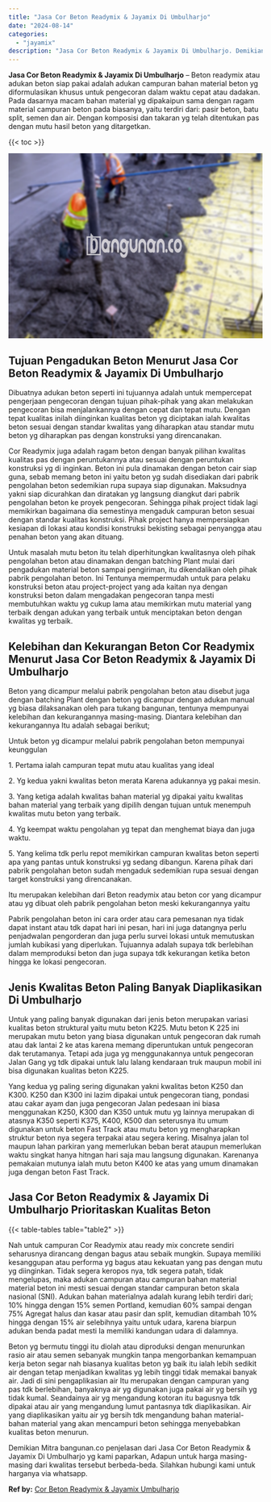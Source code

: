 ```yaml
---
title: "Jasa Cor Beton Readymix & Jayamix Di Umbulharjo"
date: "2024-08-14"
categories: 
  - "jayamix"
description: "Jasa Cor Beton Readymix & Jayamix Di Umbulharjo. Demikian Mitra bangunan.co penjelasan dari Jasa Cor Beton Readymix & Jayamix Di Umbulharjo yg kami paparkan,..."
---
```


**Jasa Cor Beton Readymix & Jayamix Di Umbulharjo** – Beton readymix atau adukan beton siap pakai adalah adukan campuran bahan material beton yg diformulasikan khusus untuk pengecoran dalam waktu cepat atau dadakan. Pada dasarnya macam bahan material yg dipakaipun sama dengan ragam material campuran beton pada biasanya, yaitu terdiri dari: pasir beton, batu split, semen dan air. Dengan komposisi dan takaran yg telah ditentukan pas dengan mutu hasil beton yang ditargetkan.

{{< toc >}}

![Jasa Cor Beton Readymix & Jayamix Di Umbulharjo](/images/jasa-cor-readymix-43.png)

## Tujuan Pengadukan Beton Menurut Jasa Cor Beton Readymix & Jayamix Di Umbulharjo

Dibuatnya adukan beton seperti ini tujuannya adalah untuk mempercepat pengerjaan pengecoran dengan tujuan pihak-pihak yang akan melakukan pengecoran bisa menjalankannya dengan cepat dan tepat mutu. Dengan tepat kualitas inilah diinginkan kualitas beton yg diciptakan ialah kwalitas beton sesuai dengan standar kwalitas yang diharapkan atau standar mutu beton yg diharapkan pas dengan konstruksi yang direncanakan.

Cor Readymix juga adalah ragam beton dengan banyak pilihan kwalitas kualitas pas dengan peruntukannya atau sesuai dengan peruntukan konstruksi yg di inginkan. Beton ini pula dinamakan dengan beton cair siap guna, sebab memang beton ini yaitu beton yg sudah disediakan dari pabrik pengolahan beton sedemikian rupa supaya siap digunakan. Maksudnya yakni siap dicurahkan dan diratakan yg langsung diangkut dari pabrik pengolahan beton ke proyek pengecoran. Sehingga pihak project tidak lagi memikirkan bagaimana dia semestinya mengaduk campuran beton sesuai dengan standar kualitas konstruksi. Pihak project hanya mempersiapkan kesiapan di lokasi atau kondisi konstruksi bekisting sebagai penyangga atau penahan beton yang akan dituang.

Untuk masalah mutu beton itu telah diperhitungkan kwalitasnya oleh pihak pengolahan beton atau dinamakan dengan batching Plant mulai dari pengadukan material beton sampai pengiriman, itu dikendalikan oleh pihak pabrik pengolahan beton. Ini Tentunya mempermudah untuk para pelaku konstruksi beton atau project-project yang ada kaitan nya dengan konstruksi beton dalam mengadakan pengecoran tanpa mesti membutuhkan waktu yg cukup lama atau memikirkan mutu material yang terbaik dengan adukan yang terbaik untuk menciptakan beton dengan kwalitas yg terbaik.

## Kelebihan dan Kekurangan Beton Cor Readymix Menurut Jasa Cor Beton Readymix & Jayamix Di Umbulharjo

Beton yang dicampur melalui pabrik pengolahan beton atau disebut juga dengan batching Plant dengan beton yg dicampur dengan adukan manual yg biasa dilaksanakan oleh para tukang bangunan, tentunya mempunyai kelebihan dan kekurangannya masing-masing. Diantara kelebihan dan kekurangannya Itu adalah sebagai berikut;

Untuk beton yg dicampur melalui pabrik pengolahan beton mempunyai keunggulan

1\. Pertama ialah campuran tepat mutu atau kualitas yang ideal

2\. Yg kedua yakni kwalitas beton merata Karena adukannya yg pakai mesin.

3\. Yang ketiga adalah kwalitas bahan material yg dipakai yaitu kwalitas bahan material yang terbaik yang dipilih dengan tujuan untuk menempuh kwalitas mutu beton yang terbaik.

4\. Yg keempat waktu pengolahan yg tepat dan menghemat biaya dan juga waktu.

5\. Yang kelima tdk perlu repot memikirkan campuran kwalitas beton seperti apa yang pantas untuk konstruksi yg sedang dibangun. Karena pihak dari pabrik pengolahan beton sudah mengaduk sedemikian rupa sesuai dengan target konstruksi yang direncanakan.

Itu merupakan kelebihan dari Beton readymix atau beton cor yang dicampur atau yg dibuat oleh pabrik pengolahan beton meski kekurangannya yaitu

Pabrik pengolahan beton ini cara order atau cara pemesanan nya tidak dapat instant atau tdk dapat hari ini pesan, hari ini juga datangnya perlu penjadwalan pengorderan dan juga perlu survei lokasi untuk memutuskan jumlah kubikasi yang diperlukan. Tujuannya adalah supaya tdk berlebihan dalam memproduksi beton dan juga supaya tdk kekurangan ketika beton hingga ke lokasi pengecoran.

## Jenis Kwalitas Beton Paling Banyak Diaplikasikan Di Umbulharjo

Untuk yang paling banyak digunakan dari jenis beton merupakan variasi kualitas beton struktural yaitu mutu beton K225. Mutu beton K 225 ini merupakan mutu beton yang biasa digunakan untuk pengecoran dak rumah atau dak lantai 2 ke atas karena memang diperuntukan untuk pengecoran dak terutamanya. Tetapi ada juga yg menggunakannya untuk pengecoran Jalan Gang yg tdk dipakai untuk lalu lalang kendaraan truk maupun mobil ini bisa digunakan kualitas beton K225.

Yang kedua yg paling sering digunakan yakni kwalitas beton K250 dan K300. K250 dan K300 ini lazim dipakai untuk pengecoran tiang, pondasi atau cakar ayam dan juga pengecoran Jalan pedesaan ini biasa menggunakan K250, K300 dan K350 untuk mutu yg lainnya merupakan di atasnya K350 seperti K375, K400, K500 dan seterusnya itu umum digunakan untuk beton Fast Track atau mutu beton yg mengharapkan struktur beton nya segera terpakai atau segera kering. Misalnya jalan tol maupun lahan parkiran yang memerlukan beban berat ataupun memerlukan waktu singkat hanya hitngan hari saja mau langsung digunakan. Karenanya pemakaian mutunya ialah mutu beton K400 ke atas yang umum dinamakan juga dengan beton Fast Track.

## Jasa Cor Beton Readymix & Jayamix Di Umbulharjo Prioritaskan Kualitas Beton

{{< table-tables table="table2" >}}

Nah untuk campuran Cor Readymix atau ready mix concrete sendiri seharusnya dirancang dengan bagus atau sebaik mungkin. Supaya memiliki kesanggupan atau performa yg bagus atau kekuatan yang pas dengan mutu yg diinginkan. Tidak segera keropos nya, tdk segera patah, tidak mengelupas, maka adukan campuran atau campuran bahan material material beton ini mesti sesuai dengan standar campuran beton skala nasional (SNI). Adukan bahan materialnya adalah kurang lebih terdiri dari; 10% hingga dengan 15% semen Portland, kemudian 60% sampai dengan 75% Agregat halus dan kasar atau pasir dan split, kemudian ditambah 10% hingga dengan 15% air selebihnya yaitu untuk udara, karena biarpun adukan benda padat mesti Ia memiliki kandungan udara di dalamnya.

Beton yg bermutu tinggi itu diolah atau diproduksi dengan menurunkan rasio air atau semen sebanyak mungkin tanpa mengorbankan kemampuan kerja beton segar nah biasanya kualitas beton yg baik itu ialah lebih sedikit air dengan tetap menjadikan kwalitas yg lebih tinggi tidak memakai banyak air. Jadi di sini pengaplikasian air Itu merupakan dengan campuran yang pas tdk berlebihan, banyaknya air yg digunakan juga pakai air yg bersih yg tidak kumal. Seandainya air yg mengandung kotoran itu bagusnya tdk dipakai atau air yang mengandung lumut pantasnya tdk diaplikasikan. Air yang diaplikasikan yaitu air yg bersih tdk mengandung bahan material-bahan material yang akan mencampuri beton sehingga menyebabkan kualitas beton menurun.

Demikian Mitra bangunan.co penjelasan dari Jasa Cor Beton Readymix & Jayamix Di Umbulharjo yg kami paparkan, Adapun untuk harga masing-masing dari kwalitas tersebut berbeda-beda. Silahkan hubungi kami untuk harganya via whatsapp.

**Ref by:** [Cor Beton Readymix & Jayamix Umbulharjo](https://id.wikipedia.org/wiki/Cor)
